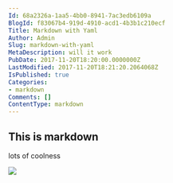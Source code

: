 ```yaml
---
Id: 68a2326a-1aa5-4bb0-8941-7ac3edb6109a
BlogId: f83067b4-919d-4910-acd1-4b3b1c210ecf
Title: Markdown with Yaml
Author: Admin
Slug: markdown-with-yaml
MetaDescription: will it work
PubDate: 2017-11-20T18:20:00.0000000Z
LastModified: 2017-11-20T18:21:20.2064068Z
IsPublished: true
Categories:
- markdown
Comments: []
ContentType: markdown
---
```


## This is markdown

lots of coolness

[![](/media/images/img_1911-ws.jpg)](/media/images/img_1911.jpg)